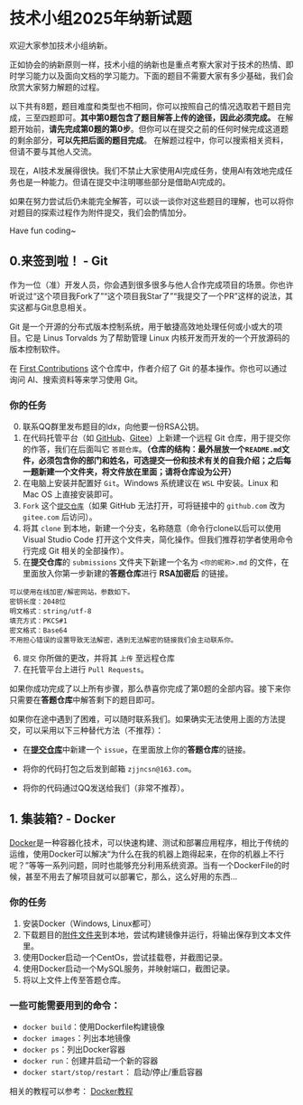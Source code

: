 # 技术小组2025年纳新试题

欢迎大家参加技术小组纳新。

正如协会的纳新原则一样，技术小组的纳新也是重点考察大家对于技术的热情、即时学习能力以及面向文档的学习能力。下面的题目不需要大家有多少基础，我们会欣赏大家努力解题的过程。

以下共有8题，题目难度和类型也不相同，你可以按照自己的情况选取若干题目完成，三至四题即可。**其中第0题包含了题目解答上传的途径，因此必须完成。** 在解题开始前，**请先完成第0题的第0步**。但你可以在提交之前的任何时候完成这道题的剩余部分，**可以先把后面的题目完成**。 在解题过程中，你可以搜索相关资料，但请不要与其他人交流。

现在，AI技术发展得很快。我们不禁止大家使用AI完成任务，使用AI有效地完成任务也是一种能力。但请在提交中注明哪些部分是借助AI完成的。

如果在努力尝试后仍未能完全解答，可以谈一谈你对这些题目的理解，也可以将你对题目的探索过程作为附件提交，我们会酌情加分。

Have fun coding~

## 0.来签到啦！ - Git

作为一位（准）开发人员，你会遇到很多很多与他人合作完成项目的场景。你也许听说过“这个项目我Fork了”“这个项目我Star了”“我提交了一个PR”这样的说法，其实这都与Git息息相关。

Git 是一个开源的分布式版本控制系统，用于敏捷高效地处理任何或小或大的项目。它是 Linus Torvalds 为了帮助管理 Linux 内核开发而开发的一个开放源码的版本控制软件。

在 [First Contributions](https://github.com/firstcontributions/first-contributions) 这个仓库中，作者介绍了 Git 的基本操作。你也可以通过询问 AI、搜索资料等来学习使用 Git。

### 你的任务

0. 联系QQ群里发布题目的ldx，向他要一份RSA公钥。
1. 在代码托管平台（如 [GitHub](github.com)、[Gitee](gitee.com)）上新建一个远程 Git 仓库，用于提交你的作答，我们在后面叫它 `答题仓库`。**（仓库的结构：最外层放一个`README.md`文件，必须包含你的部门和姓名，可选提交一份和技术有关的自我介绍；之后每一题新建一个文件夹，将文件放在里面；请将仓库设为公开）**
2. 在电脑上安装并配置好 `Git`。Windows 系统建议在 `WSL` 中安装。Linux 和 Mac OS 上直接安装即可。
3. `Fork` 这个[`提交仓库`](https://github.com/zjjncsn/2025-evatech-joinus-submit-internal)（如果 GitHub 无法打开，可将链接中的 `github.com` 改为 `gitee.com` 后访问）。
4. 将其 `clone` 到本地，新建一个分支，名称随意（命令行clone以后可以使用 Visual Studio Code 打开这个文件夹，简化操作。但我们推荐初学者使用命令行完成 Git 相关的全部操作）。
5. 在**提交仓库**的 `submissions` 文件夹下新建一个名为 `<你的昵称>.md` 的文件，在里面放入你第一步新建的**答题仓库**进行 **RSA加密后** 的链接。
```
可以使用在线加密/解密网站，参数如下。
密钥长度：2048位
明文格式：string/utf-8
填充方式：PKCS#1
密文格式：Base64
不用担心错误的设置导致无法解密，遇到无法解密的链接我们会主动联系你。
```
6. `提交` 你所做的更改，并将其 `上传` 至远程仓库
7. 在托管平台上进行 `Pull Requests`。

如果你成功完成了以上所有步骤，那么恭喜你完成了第0题的全部内容。接下来你只需要在**答题仓库**中解答剩下的题目即可。

如果你在途中遇到了困难，可以随时联系我们。如果确实无法使用上面的方法提交，可以采用以下三种替代方法（不推荐）：

- 在[**提交仓库**](https://github.com/zjjncsn/2025-evatech-joinus-submit-internal)中新建一个 `issue`，在里面放上你的**答题仓库**的链接。

- 将你的代码打包之后发到邮箱 `zjjncsn@163.com`。

- 将你的代码通过QQ发送给我们（非常不推荐）。

## 1. 集装箱? - Docker

[Docker](www.docker.com)是一种容器化技术，可以快速构建、测试和部署应用程序，相比于传统的运维，使用Docker可以解决“为什么在我的机器上跑得起来，在你的机器上不行呢？”等等一系列问题，同时也能够充分利用系统资源。当有一个DockerFile的时候，甚至不用去了解项目就可以部署它，那么，这么好用的东西...

### 你的任务
1. 安装Docker（Windows, Linux都可）
2. 下载题目的[附件文件夹](/Appendices/1)到本地，尝试构建镜像并运行，将输出保存到文本文件里。
3. 使用Docker启动一个CentOs，尝试挂载卷，并截图记录。
4. 使用Docker启动一个MySQL服务，并映射端口，截图记录。
5. 将以上文件上传至答题仓库。

### 一些可能需要用到的命令： 
-  `docker build`：使用Dockerfile构建镜像
-  `docker images`：列出本地镜像
-  `docker ps`：列出Docker容器
-  `docker run`：创建并启动一个新的容器
-  `docker start/stop/restart`： 启动/停止/重启容器

相关的教程可以参考：
[Docker教程](http://www.dockerinfo.net/document "Docker教程")